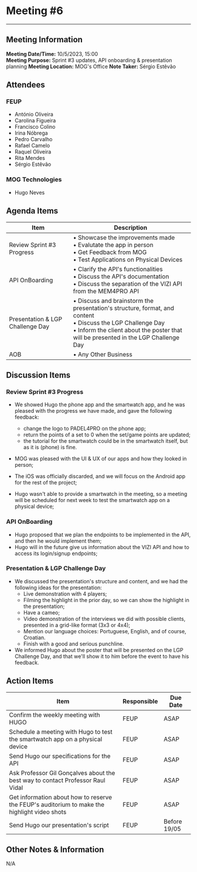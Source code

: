 # Meeting #6
--------------------

## Meeting Information
**Meeting Date/Time:** 10/5/2023, 15:00  
**Meeting Purpose:** Sprint #3 updates, API onboarding & presentation planning
**Meeting Location:** MOG's Office
**Note Taker:** Sérgio Estêvão
## Attendees

### FEUP

- António Oliveira
- Carolina Figueira
- Francisco Colino
- Irina Nóbrega
- Pedro Carvalho
- Rafael Camelo
- Raquel Oliveira
- Rita Mendes
- Sérgio Estêvão

### MOG Technologies

- Hugo Neves

## Agenda Items

Item | Description
---- | ----
Review Sprint #3 Progress | • Showcase the improvements made <br> • Evalutate the app in person <br> • Get Feedback from MOG <br> • Test Applications on Physical Devices
API OnBoarding | • Clarify the API's functionalities <br> • Discuss the API's documentation <br> • Discuss the separation of the VIZI API from the MEM4PRO API
Presentation & LGP Challenge Day | • Discuss and brainstorm the presentation's structure, format, and content <br> • Discuss the LGP Challenge Day <br> • Inform the client about the poster that will be presented in the LGP Challenge Day
AOB  | • Any Other Business



## Discussion Items

### Review Sprint #3 Progress
- We showed Hugo the phone app and the smartwatch app, and he was pleased with the progress we have made, and gave the following feedback:
    - change the logo to PADEL4PRO on the phone app;
    - return the points of a set to 0 when the set/game points are updated;
    - the tutorial for the smartwatch could be in the smartwatch itself, but as it is (phone) is fine.

- MOG was pleased with the UI & UX of our apps and how they looked in person;
- The iOS was officially discarded, and we will focus on the Android app for the rest of the project;
- Hugo wasn't able to provide a smartwatch in the meeting, so a meeting will be scheduled for next week to test the smartwatch app on a physical device;

### API OnBoarding
- Hugo proposed that we plan the endpoints to be implemented in the API, and then he would implement them;
- Hugo will in the future give us information about the VIZI API and how to access its login/signup endpoints;


### Presentation & LGP Challenge Day
- We discussed the presentation's structure and content, and we had the following ideas for the presentation:
    - Live demonstration with 4 players;
    - Filming the highlight in the prior day, so we can show the highlight in the presentation;
    - Have a cameo;
    - Video demonstration of the interviews we did with possible clients, presented in a grid-like format (3x3 or 4x4);
    - Mention our language choices: Portuguese, English, and of course, Croatian.
    - Finish with a good and serious punchline.
- We informed Hugo about the poster that will be presented on the LGP Challenge Day, and that we'll show it to him before the event to have his feedback.

## Action Items
| Item | Responsible | Due Date |
| ---- | ---- | ---- |
| Confirm the weekly meeting with HUGO  | FEUP | ASAP |
| Schedule a meeting with Hugo to test the smartwatch app on a physical device | FEUP | ASAP |
| Send Hugo our specifications for the API | FEUP | ASAP |
| Ask Professor Gil Gonçalves about the best way to contact Professor Raul Vidal | FEUP | ASAP |
| Get information about how to reserve the FEUP's auditorium to make the highlight video shots | FEUP | ASAP |
| Send Hugo our presentation's script | FEUP | Before 19/05 |

## Other Notes & Information
N/A
